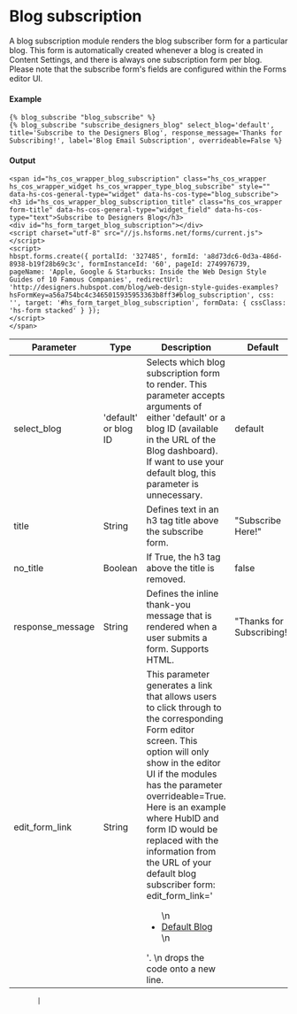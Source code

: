 # Blog subscription
A blog subscription module renders the blog subscriber form for a particular blog. This form is automatically created whenever a blog is created in Content Settings, and there is always one subscription form per blog. Please note that the subscribe form's fields are configured within the Forms editor UI.

#### Example
```jinja2
{% blog_subscribe "blog_subscribe" %}
{% blog_subscribe "subscribe_designers_blog" select_blog='default', title='Subscribe to the Designers Blog', response_message='Thanks for Subscribing!', label='Blog Email Subscription', overrideable=False %}
```

#### Output
```jinja2
<span id="hs_cos_wrapper_blog_subscription" class="hs_cos_wrapper hs_cos_wrapper_widget hs_cos_wrapper_type_blog_subscribe" style="" data-hs-cos-general-type="widget" data-hs-cos-type="blog_subscribe">
<h3 id="hs_cos_wrapper_blog_subscription_title" class="hs_cos_wrapper form-title" data-hs-cos-general-type="widget_field" data-hs-cos-type="text">Subscribe to Designers Blog</h3>
<div id="hs_form_target_blog_subscription"></div>
<script charset="utf-8" src="//js.hsforms.net/forms/current.js"></script>
<script>
hbspt.forms.create({ portalId: '327485', formId: 'a8d73dc6-0d3a-486d-8938-b19f28b69c3c', formInstanceId: '60', pageId: 2749976739, pageName: 'Apple, Google & Starbucks: Inside the Web Design Style Guides of 10 Famous Companies', redirectUrl: 'http://designers.hubspot.com/blog/web-design-style-guides-examples?hsFormKey=a56a754bc4c3465015935953363b8ff3#blog_subscription', css: '', target: '#hs_form_target_blog_subscription', formData: { cssClass: 'hs-form stacked' } });
</script>
</span>
```

| Parameter | Type | Description | Default | 
|  ------  |  ------  |  ------  |  ------  | 
| select_blog | 'default' or blog ID | Selects which blog subscription form to render. This parameter accepts arguments of either 'default' or a blog ID (available in the URL of the Blog dashboard). If want to use your default blog, this parameter is unnecessary. | default | 
| title | String | Defines text in an h3 tag title above the subscribe form. | "Subscribe Here!" | 
| no_title | Boolean | If True, the h3 tag above the title is removed. | false | 
| response_message | String | Defines the inline thank-you message that is rendered when a user submits a form. Supports HTML. | "Thanks for Subscribing!" | 
| edit_form_link | String | This parameter generates a link that allows users to click through to the corresponding Form editor screen. This option will only show in the editor UI if the modules has the parameter overrideable=True. Here is an example where HubID and form ID would be replaced with the information from the URL of your default blog subscriber form: edit_form_link=' <ul>\n <li><a href="/forms/HubID/FormID/edit/" target="_blank">Default Blog</a></li> \n</ul> '. \n drops the code onto a new line. | 
           
           | 

